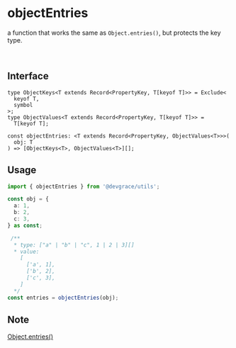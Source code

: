 # objectEntries

a function that works the same as `Object.entries()`, but protects the key type.

<br />

## Interface
```tsx
type ObjectKeys<T extends Record<PropertyKey, T[keyof T]>> = Exclude<
  keyof T,
  symbol
>;
type ObjectValues<T extends Record<PropertyKey, T[keyof T]>> =
  T[keyof T];

const objectEntries: <T extends Record<PropertyKey, ObjectValues<T>>>(
  obj: T
) => [ObjectKeys<T>, ObjectValues<T>][];
```

## Usage
```ts
import { objectEntries } from '@devgrace/utils';

const obj = {
  a: 1,
  b: 2,
  c: 3,
} as const;

 /**
  * type: ["a" | "b" | "c", 1 | 2 | 3][]
  * value: 
    [
      ['a', 1],
      ['b', 2],
      ['c', 3],
    ]
  */
const entries = objectEntries(obj);
```

## Note
[Object.entries()](https://developer.mozilla.org/en-US/docs/Web/JavaScript/Reference/Global_Objects/Object/entries)